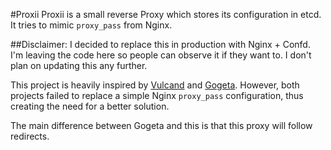 #Proxii
Proxii is a small reverse Proxy which stores its configuration in etcd. It tries to mimic `proxy_pass` from Nginx.

##Disclaimer:
I decided to replace this in production with Nginx + Confd. I'm leaving the code here so people can observe it if they want to. I don't plan on updating this any further.

This project is heavily inspired by [Vulcand](https://vulcand.io/) and [Gogeta](https://github.com/arkenio/gogeta). However, both projects failed to replace a simple Nginx `proxy_pass` configuration, thus creating the need for a better solution.

The main difference between Gogeta and this is that this proxy will follow redirects.
